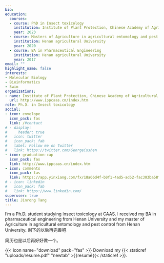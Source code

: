 ```yaml
---
bio: 
education:
  courses:
  - course: PhD in Insect toxicology
    institution: Institute of Plant Protection, Chinese Academy of Agricultural Sciences
    year: 2023
  - course: Masters of Agriculture in agricultural entomology and pest control 
    institution: Henan agricultural University
    year: 2020
  - course: BA in Pharmaceutical Engineering
    institution: Henan agricultural University
    year: 2017
email: ""
highlight_name: false
interests:
- Molecular Biology
- Bioinformatics
- Swim
organizations:
- name: Institute of Plant Protection, Chinese Academy of Agricultural Sciences
  url: http://www.ippcaas.cn/index.htm
role: Ph.D. in Insect toxicology
social:
- icon: envelope
  icon_pack: fas
  link: /#contact
# - display:
#     header: true
#   icon: twitter
#   icon_pack: fab
#   label: Follow me on Twitter
#   link: https://twitter.com/GeorgeCushen
- icon: graduation-cap
  icon_pack: fas
  link: http://www.ippcaas.cn/index.htm
- icon: comments
  icon_pack: fas
  link: https://app.yinxiang.com/fx/18a66d4f-b0f1-4ad5-ad52-fac303ba58f0
# - icon: linkedin
#   icon_pack: fab
#   link: https://www.linkedin.com/
superuser: true
title: Jinrong Tang
---
```


I’m a Ph.D. student studying Insect toxicology at CAAS. I received my BA in pharmaceutical engineering from Henan University and my master of Agriculture in agricultural entomology and pest control from Henan University. 
剩下的以后再完善吧

简历也是以后再好好做一个。

{{< icon name="download" pack="fas" >}} Download my {{< staticref "uploads/resume.pdf" "newtab" >}}resumé{{< /staticref >}}.
